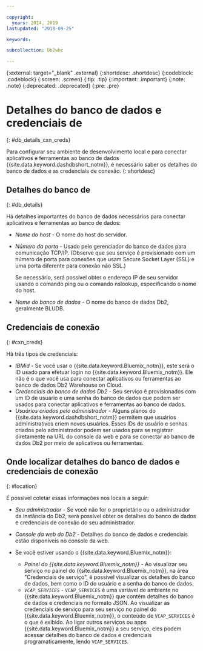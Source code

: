 ```yaml
---

copyright:
  years: 2014, 2019
lastupdated: "2018-09-25"

keywords:

subcollection: Db2whc

---
```


<!-- Attribute definitions --> 
{:external: target="_blank" .external}
{:shortdesc: .shortdesc}
{:codeblock: .codeblock}
{:screen: .screen}
{:tip: .tip}
{:important: .important}
{:note: .note}
{:deprecated: .deprecated}
{:pre: .pre}

# Detalhes do banco de dados e credenciais de
{: #db_details_cxn_creds}

Para configurar seu ambiente de desenvolvimento local e para conectar aplicativos e ferramentas ao banco de dados {{site.data.keyword.dashdbshort_notm}}, é necessário saber os detalhes do banco de dados e as credenciais de conexão.
{: shortdesc}

## Detalhes do banco de
{: #db_details}

Há detalhes importantes do banco de dados necessários para conectar aplicativos e ferramentas ao banco de dados:

- *Nome do host* - O nome do host do servidor.
- *Número da porta* - Usado pelo gerenciador do banco de dados para comunicação TCP/IP. (Observe que seu serviço é provisionado com um número de porta para conexões que usam Secure Socket Layer (SSL) e uma porta diferente para conexão não SSL.)

   Se necessário, será possível obter o endereço IP de seu servidor usando o comando ping ou o comando nslookup, especificando o nome do host.
- *Nome do banco de dados* - O nome do banco de dados Db2, geralmente BLUDB.

## Credenciais de conexão
{: #cxn_creds}

Há três tipos de credenciais:

- *IBMid* - Se você usar o {{site.data.keyword.Bluemix_notm}}, este será o ID usado para efetuar login no {{site.data.keyword.Bluemix_notm}}. Ele não é o que você usa para conectar aplicativos ou ferramentas ao banco de dados Db2 Warehouse on Cloud.
- *Credenciais do banco de dados Db2* - Seu serviço é provisionados com um ID de usuário e uma senha do banco de dados que podem ser usados para conectar aplicativos e ferramentas ao banco de dados.
- *Usuários criados pelo administrador* - Alguns planos do {{site.data.keyword.dashdbshort_notm}} permitem que usuários administrativos criem novos usuários. Esses IDs de usuário e senhas criados pelo administrador podem ser usados para se registrar diretamente na URL do console da web e para se conectar ao banco de dados Db2 por meio de aplicativos ou ferramentas.

## Onde localizar detalhes do banco de dados e credenciais de conexão
{: #location}

É possível coletar essas informações nos locais a seguir:

- *Seu administrador* - Se você não for o proprietário ou o administrador da instância do Db2, será possível obter os detalhes do banco de dados e credenciais de conexão do seu administrador.
- *Console da web do Db2* - Detalhes do banco de dados e credenciais estão disponíveis no console da web.
- Se você estiver usando o  {{site.data.keyword.Bluemix_notm}}: 
   
   - *Painel do {{site.data.keyword.Bluemix_notm}}* - Ao visualizar seu serviço no painel do {{site.data.keyword.Bluemix_notm}}, na área "Credenciais de serviço", é possível visualizar os detalhes do banco de dados, bem como o ID do usuário e a senha do banco de dados.
   - *`VCAP_SERVICES`* - `VCAP_SERVICES` é uma variável de ambiente no {{site.data.keyword.Bluemix_notm}} que contém detalhes do banco de dados e credenciais no formato JSON. Ao visualizar as credenciais de serviço para seu serviço no painel do {{site.data.keyword.Bluemix_notm}}, o conteúdo de `VCAP_SERVICES` é o que é exibido. Ao ligar outros serviços ou apps {{site.data.keyword.Bluemix_notm}} a seu serviço, eles podem acessar detalhes do banco de dados e credenciais programaticamente, lendo `VCAP_SERVICES`.
